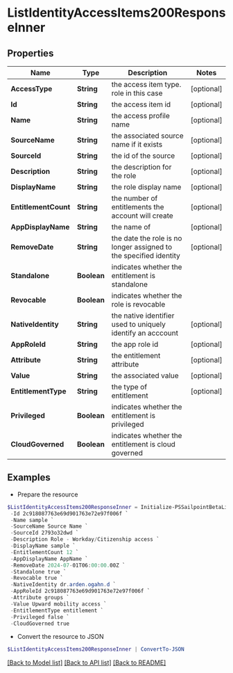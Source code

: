 # ListIdentityAccessItems200ResponseInner
## Properties

Name | Type | Description | Notes
------------ | ------------- | ------------- | -------------
**AccessType** | **String** | the access item type. role in this case | [optional] 
**Id** | **String** | the access item id | [optional] 
**Name** | **String** | the access profile name | [optional] 
**SourceName** | **String** | the associated source name if it exists | [optional] 
**SourceId** | **String** | the id of the source | [optional] 
**Description** | **String** | the description for the role | [optional] 
**DisplayName** | **String** | the role display name | [optional] 
**EntitlementCount** | **String** | the number of entitlements the account will create | [optional] 
**AppDisplayName** | **String** | the name of | [optional] 
**RemoveDate** | **String** | the date the role is no longer assigned to the specified identity | [optional] 
**Standalone** | **Boolean** | indicates whether the entitlement is standalone | 
**Revocable** | **Boolean** | indicates whether the role is revocable | 
**NativeIdentity** | **String** | the native identifier used to uniquely identify an acccount | [optional] 
**AppRoleId** | **String** | the app role id | [optional] 
**Attribute** | **String** | the entitlement attribute | [optional] 
**Value** | **String** | the associated value | [optional] 
**EntitlementType** | **String** | the type of entitlement | [optional] 
**Privileged** | **Boolean** | indicates whether the entitlement is privileged | 
**CloudGoverned** | **Boolean** | indicates whether the entitlement is cloud governed | 

## Examples

- Prepare the resource
```powershell
$ListIdentityAccessItems200ResponseInner = Initialize-PSSailpointBetaListIdentityAccessItems200ResponseInner  -AccessType role `
 -Id 2c918087763e69d901763e72e97f006f `
 -Name sample `
 -SourceName Source Name `
 -SourceId 2793o32dwd `
 -Description Role - Workday/Citizenship access `
 -DisplayName sample `
 -EntitlementCount 12 `
 -AppDisplayName AppName `
 -RemoveDate 2024-07-01T06:00:00.00Z `
 -Standalone true `
 -Revocable true `
 -NativeIdentity dr.arden.ogahn.d `
 -AppRoleId 2c918087763e69d901763e72e97f006f `
 -Attribute groups `
 -Value Upward mobility access `
 -EntitlementType entitlement `
 -Privileged false `
 -CloudGoverned true
```

- Convert the resource to JSON
```powershell
$ListIdentityAccessItems200ResponseInner | ConvertTo-JSON
```

[[Back to Model list]](../README.md#documentation-for-models) [[Back to API list]](../README.md#documentation-for-api-endpoints) [[Back to README]](../README.md)

